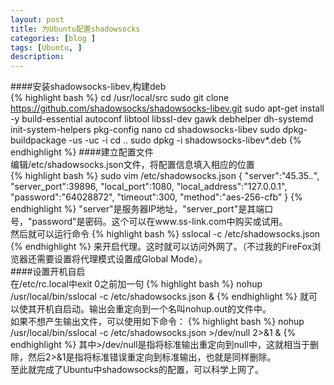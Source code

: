 ```yaml
---
layout: post
title: 为Ubuntu配置shadowsocks
categories: [blog ]
tags: [Ubuntu, ]
description:
--- 
```


####安装shadowsocks-libev,构建deb  
{% highlight bash %}
cd /usr/local/src
sudo git clone https://github.com/shadowsocks/shadowsocks-libev.git
sudo apt-get install -y build-essential autoconf libtool libssl-dev gawk debhelper dh-systemd init-system-helpers pkg-config nano
cd shadowsocks-libev
sudo dpkg-buildpackage -us -uc -i
cd ..
sudo dpkg -i shadowsocks-libev*.deb
{% endhighlight %}
####建立配置文件  
编辑/etc/shadowsocks.json文件，将配置信息填入相应的位置  
{% highlight bash %}
sudo vim /etc/shadowsocks.json
{
    "server":"45.35.*.*",
    "server_port":39896,
    "local_port":1080,
    "local_address":"127.0.0.1",
    "password":"64028872",
    "timeout":300,
    "method":"aes-256-cfb"
}
{% endhighlight %}
"server"是服务器IP地址，"server_port"是其端口号，"password"是密码。这个可以在www.ss-link.com中购买或试用。  
然后就可以运行命令
{% highlight bash %}
sslocal -c /etc/shadowsocks.json
{% endhighlight %}
来开启代理。这时就可以访问外网了。（不过我的FireFox浏览器还需要设置将代理模式设置成Global Mode）。  
####设置开机自启  
在/etc/rc.local中exit 0之前加一句
{% highlight bash %}
nohup /usr/local/bin/sslocal -c /etc/shadowsocks.json &
{% endhighlight %}
就可以使其开机自启动。输出会重定向到一个名叫nohup.out的文件中。  
如果不想产生输出文件，可以使用如下命令：
{% highlight bash %}
nohup /usr/local/bin/sslocal -c /etc/shadowsocks.json >/dev/null 2>&1 &
{% endhighlight %}
其中>/dev/null是指将标准输出重定向到null中，这就相当于删除，然后2>&1是指将标准错误重定向到标准输出，也就是同样删除。  
至此就完成了Ubuntu中shadowsocks的配置，可以科学上网了。
